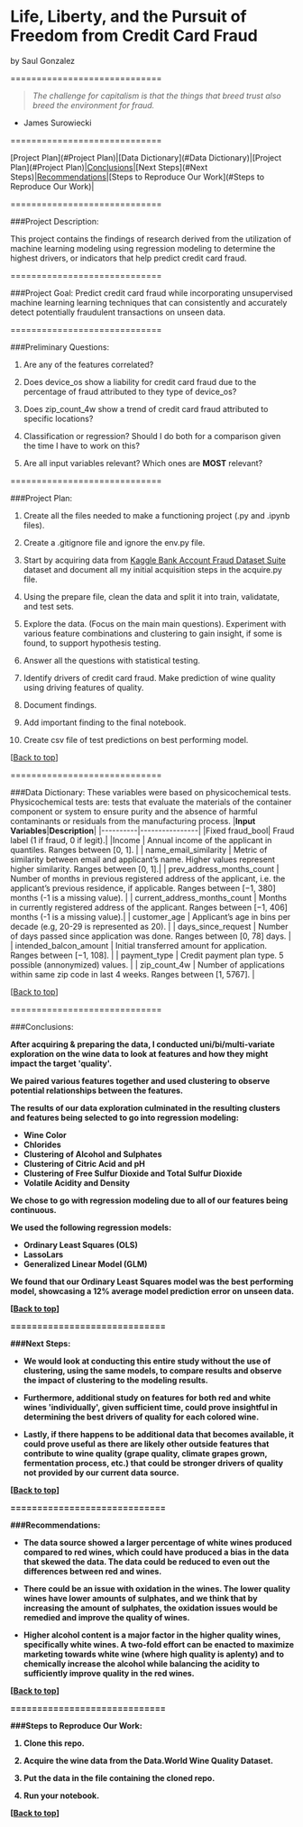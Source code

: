 # <a name="top"></a>Life, Liberty, and the Pursuit of Freedom from Credit Card Fraud

by Saul Gonzalez

=============================

> *The challenge for capitalism is that the things that breed trust also breed the environment for fraud.*
 - James Surowiecki
 
=============================

[Project Plan](#Project Plan)|[Data Dictionary](#Data Dictionary)|[Project Plan](#Project Plan)|[Conclusions](#Conclusions)|[Next Steps](#Next Steps)|[Recommendations](#Recommendations)|[Steps to Reproduce Our Work](#Steps to Reproduce Our Work)|

=============================

###Project Description:  

This project contains the findings of research derived from the utilization of machine learning modeling using regression modeling to determine the highest drivers, or indicators that help predict credit card fraud.
    
=============================

###Project Goal:  Predict credit card fraud while incorporating unsupervised machine learning learning techniques that can consistently and accurately detect potentially fraudulent transactions on unseen data.

=============================

###Preliminary Questions:

1. Are any of the features correlated? 

2. Does device_os show a liability for credit card fraud due to the percentage of fraud attributed to they type of device_os?

3. Does zip_count_4w show a trend of credit card fraud attributed to specific locations?

4. Classification or regression? Should I do both for a comparison given the time I have to work on this?

5. Are all input variables relevant? Which ones are <b>MOST</b> relevant? 

=============================

###<a name="Project Plan"></a>Project Plan:

1. Create all the files needed to make a functioning project (.py and .ipynb files).

2. Create a .gitignore file and ignore the env.py file.

3. Start by acquiring data from [Kaggle Bank Account Fraud Dataset Suite](https://www.kaggle.com/datasets/sgpjesus/bank-account-fraud-dataset-neurips-2022) dataset and document all my initial acquisition steps in the acquire.py file.

4. Using the prepare file, clean the data and split it into train, validatate, and test sets.

5. Explore the data. (Focus on the main main questions). Experiment with various feature combinations and clustering to gain insight, if some is found, to support hypothesis testing.

6. Answer all the questions with statistical testing.

7. Identify drivers of credit card fraud. Make prediction of wine quality using driving features of quality.

8. Document findings.

9. Add important finding to the final notebook.

10. Create csv file of test predictions on best performing model.

[[Back to top](#top)]

=============================

###<a name="Data Dictionary"></a>Data Dictionary:
These variables were based on physicochemical tests. Physicochemical tests are: tests that evaluate the materials of the container component or system to ensure purity and the absence of harmful contaminants or residuals from the manufacturing process.
|**Input Variables**|**Description**|
|----------|----------------|
|Fixed fraud_bool| Fraud label (1 if fraud, 0 if legit).|
|Income | Annual income of the applicant in quantiles. Ranges between [0, 1]. |
| name_email_similarity | Metric of similarity between email and applicant’s name. Higher values represent higher similarity. Ranges between [0, 1].|
| prev_address_months_count | Number of months in previous registered address of the applicant, i.e. the applicant’s previous residence, if applicable. Ranges between [−1, 380] months (-1 is a missing value). |
| current_address_months_count | Months in currently registered address of the applicant. Ranges between [−1, 406] months (-1 is a missing value).|
| customer_age | Applicant’s age in bins per decade (e.g, 20-29 is represented as 20). |
| days_since_request | Number of days passed since application was done. Ranges between [0, 78] days. |
| intended_balcon_amount | Initial transferred amount for application. Ranges between [−1, 108]. |
| payment_type | Credit payment plan type. 5 possible (annonymized) values. |
| zip_count_4w | Number of applications within same zip code in last 4 weeks. Ranges between [1, 5767]. |

[[Back to top](#top)]

=============================

###<a name="Conclusions"></a>Conclusions:

<b>After acquiring & preparing the data, I conducted uni/bi/multi-variate exploration on the wine data to look at features and how they might impact the target 'quality'.

<b>We paired various features together and used clustering to observe potential relationships between the features.
     
<b>The results of our data exploration culminated in the resulting clusters and features being selected to go into regression modeling:

- Wine Color
- Chlorides
- Clustering of Alcohol and Sulphates
- Clustering of Citric Acid and pH
- Clustering of Free Sulfur Dioxide and Total Sulfur Dioxide
- Volatile Acidity and Density

<b>We chose to go with regression modeling due to all of our features being continuous. 

<b>We used the following regression models:
- Ordinary Least Squares (OLS)
- LassoLars
- Generalized Linear Model (GLM)

<b>We found that our Ordinary Least Squares model was the best performing model, showcasing a 12% average model prediction error on unseen data.
    
[[Back to top](#top)]
    
=============================
    
###<a name="Next Steps"></a>Next Steps:

- We would look at conducting this entire study without the use of clustering, using the same models, to compare results and observe the impact of clustering to the modeling results.

- Furthermore, additional study on features for both red and white wines 'individually', given sufficient time, could prove insightful in determining the best drivers of quality for each colored wine.
    
- Lastly, if there happens to be additional data that becomes available, it could prove useful as there are likely other outside features that contribute to wine quality (grape quality, climate grapes grown, fermentation process, etc.) that could be stronger drivers of quality not provided by our current data source.
    
[[Back to top](#top)]
    
=============================
    
###<a name="Recommendations"></a>Recommendations:  

- The data source showed a larger percentage of white wines produced compared to red wines, which could have produced a bias in the data that skewed the data. The data could be reduced to even out the differences between red and wines. 
    
- There could be an issue with oxidation in the wines. The lower quality wines have lower amounts of sulphates, and we think that by increasing the amount of sulphates, the oxidation issues would be remedied and improve the quality of wines. 
        
- Higher alcohol content is a major factor in the higher quality wines, specifically white wines. A two-fold effort can be enacted to maximize marketing towards white wine (where high quality is aplenty) and to chemically increase the alcohol while balancing the acidity to sufficiently improve quality in the red wines. 
    
[[Back to top](#top)]
    
=============================
    
###<a name="Steps to Reproduce Our Work"></a>Steps to Reproduce Our Work:

1. Clone this repo.

2. Acquire the wine data from the Data.World Wine Quality Dataset.

3. Put the data in the file containing the cloned repo.

4. Run your notebook.
    
[[Back to top](#top)]
